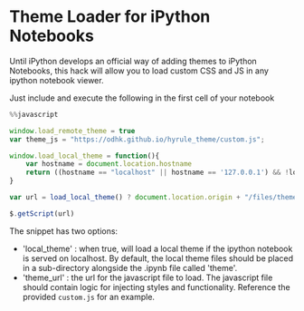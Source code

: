 # Theme Loader for iPython Notebooks

Until iPython develops an official way of adding themes to iPython Notebooks,
this hack will allow you to load custom CSS and JS in any ipython notebook viewer.

Just include and execute the following in the first cell of your notebook

```javascript
%%javascript

window.load_remote_theme = true
var theme_js = "https://odhk.github.io/hyrule_theme/custom.js";

window.load_local_theme = function(){
    var hostname = document.location.hostname
    return ((hostname == "localhost" || hostname == '127.0.0.1') && !load_remote_theme)
}

var url = load_local_theme() ? document.location.origin + "/files/theme/custom.js" : theme_js

$.getScript(url)
```

The snippet has two options:

* 'local_theme' : when true, will load a local theme if the ipython notebook is served on localhost. By default, the local theme files should be placed in a sub-directory alongside the .ipynb file called 'theme'.
* 'theme_url' : the url for the javascript file to load. The javascript file should contain logic for injecting styles and functionality. Reference the provided `custom.js` for an example.

